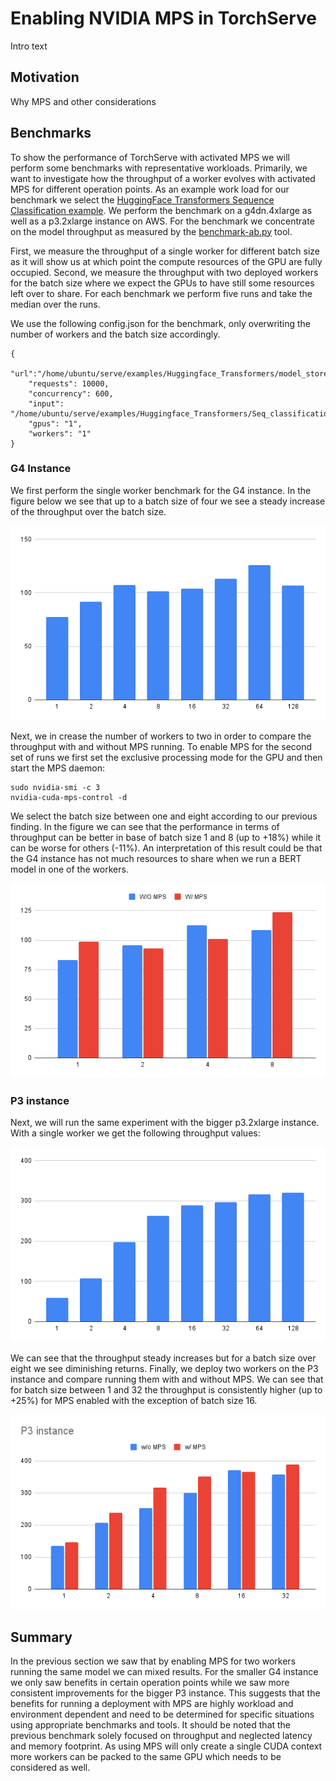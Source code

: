 # Enabling NVIDIA MPS in TorchServe
Intro text
## Motivation
Why MPS and other considerations
## Benchmarks
To show the performance of TorchServe with activated MPS we will perform some benchmarks with representative workloads.
Primarily, we want to investigate how the throughput of a worker evolves with activated MPS for different operation points.
As an example work load for our benchmark we select the [HuggingFace Transformers Sequence Classification example](https://github.com/pytorch/serve/tree/master/examples/Huggingface_Transformers#sequence-classification).
We perform the benchmark on a g4dn.4xlarge as well as a p3.2xlarge instance on AWS.
For the benchmark we concentrate on the model throughput as measured by the [benchmark-ab.py](https://github.com/pytorch/serve/tree/master/benchmarks/benchmark-ab.py) tool.

First, we measure the throughput of a single worker for different batch size as it will show us at which point the compute resources of the GPU are fully occupied.
Second, we measure the throughput with two deployed workers for the batch size where we expect the GPUs to have still some resources left over to share.
For each benchmark we perform five runs and take the median over the runs.

We use the following config.json for the benchmark, only overwriting the number of workers and the batch size accordingly.

```
{
    "url":"/home/ubuntu/serve/examples/Huggingface_Transformers/model_store/BERTSeqClassification",
    "requests": 10000,
    "concurrency": 600,
    "input": "/home/ubuntu/serve/examples/Huggingface_Transformers/Seq_classification_artifacts/sample_text_captum_input.txt",
    "gpus": "1",
    "workers": "1"
}

```

### G4 Instance
We first perform the single worker benchmark for the G4 instance.
In the figure below we see that up to a batch size of four we see a steady increase of the throughput over the batch size.

![G4 benchmark, single worker](images/mps_g4_single.png)

Next, we in crease the number of workers to two in order to compare the throughput with and without MPS running.
To enable MPS for the second set of runs we first set the exclusive processing mode for the GPU and then start the MPS daemon:
```
sudo nvidia-smi -c 3
nvidia-cuda-mps-control -d
```
We select the batch size between one and eight according to our previous finding.
In the figure we can see that the performance in terms of throughput can be better in base of batch size 1 and 8 (up to +18%) while it can be worse for others (-11%).
An interpretation of this result could be that the G4 instance has not much resources to share when we run a BERT model in one of the workers.

![G4 benchmark, two workers](images/mps_g4_two_worker.png)

### P3 instance
Next, we will run the same experiment with the bigger p3.2xlarge instance.
With a single worker we get the following throughput values:

![P3 benchmark, single worker](images/mps_p3_single.png)

We can see that the throughput steady increases but for a batch size over eight we see diminishing returns.
Finally, we deploy two workers on the P3 instance and compare running them with and without MPS.
We can see that for batch size between 1 and 32 the throughput is consistently higher (up to +25%) for MPS enabled with the exception of batch size 16.

![P3 benchmark, two workers](images/mps_p3_two_worker.png)

## Summary
In the previous section we saw that by enabling MPS for two workers running the same model we can mixed results.
For the smaller G4 instance we only saw benefits in certain operation points while we saw more consistent improvements for the bigger P3 instance.
This suggests that the benefits for running a deployment with MPS are highly workload and environment dependent and need to be determined for specific situations using appropriate benchmarks and tools.
It should be noted that the previous benchmark solely focused on throughput and neglected latency and memory footprint.
As using MPS will only create a single CUDA context more workers can be packed to the same GPU which needs to be considered as well.
